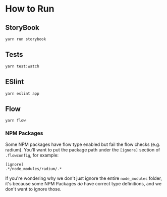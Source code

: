# How to Run

## StoryBook
`yarn run storybook`

## Tests
`yarn test:watch`

## ESlint
`yarn eslint app`

## Flow
`yarn flow`

### NPM Packages
Some NPM packages have flow type enabled but fail the flow checks (e.g. radium). You'll want to put the package path under the `[ignore]` section of `.flowconfig`, for example:

```
[ignore]
.*/node_modules/radium/.*
```

If you're wondering why we don't just ignore the entire `node_modules` folder, it's because some NPM Packages _do_ have correct type definitions, and we don't want to ignore those.
